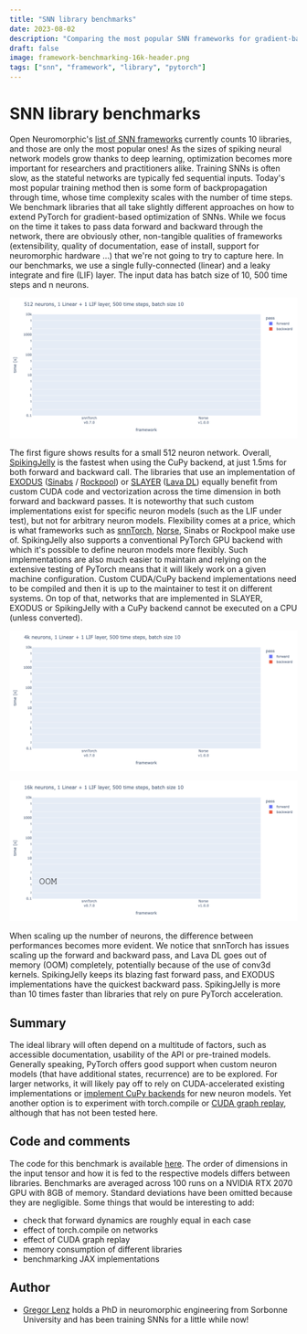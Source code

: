 ```yaml
---
title: "SNN library benchmarks"
date: 2023-08-02
description: "Comparing the most popular SNN frameworks for gradient-based optimization on top of PyTorch."
draft: false
image: framework-benchmarking-16k-header.png
tags: ["snn", "framework", "library", "pytorch"]
---
```


# SNN library benchmarks

Open Neuromorphic's [list of SNN frameworks](https://github.com/open-neuromorphic/open-neuromorphic) currently counts 10 libraries, and those are only the most popular ones! As the sizes of spiking neural network models grow thanks to deep learning, optimization becomes more important for researchers and practitioners alike. Training SNNs is often slow, as the stateful networks are typically fed sequential inputs. Today's most popular training method then is some form of backpropagation through time, whose time complexity scales with the number of time steps. We benchmark libraries that all take slightly different approaches on how to extend PyTorch for gradient-based optimization of SNNs. While we focus on the time it takes to pass data forward and backward through the network, there are obviously other, non-tangible qualities of frameworks (extensibility, quality of documentation, ease of install, support for neuromorphic hardware ...) that we're not going to try to capture here. In our benchmarks, we use a single fully-connected (linear) and a leaky integrate and fire (LIF) layer. The input data has batch size of 10, 500 time steps and n neurons. 

![Comparison of time taken for forward and backward passes in different frameworks, for 512 neurons.](framework-benchmarking-512.png)

The first figure shows results for a small 512 neuron network. Overall, [SpikingJelly](https://github.com/fangwei123456/spikingjelly) is the fastest when using the CuPy backend, at just 1.5ms for both forward and backward call. The libraries that use an implementation of [EXODUS](https://www.frontiersin.org/articles/10.3389/fnins.2023.1110444/full) ([Sinabs](https://github.com/synsense/sinabs-exodus) / [Rockpool](https://rockpool.ai/)) or [SLAYER](https://proceedings.neurips.cc/paper_files/paper/2018/hash/82f2b308c3b01637c607ce05f52a2fed-Abstract.html) ([Lava DL](https://github.com/lava-nc/lava-dl)) equally benefit from custom CUDA code and vectorization across the time dimension in both forward and backward passes. It is noteworthy that such custom implementations exist for specific neuron models (such as the LIF under test), but not for arbitrary neuron models. Flexibility comes at a price, which is what frameworks such as [snnTorch](https://github.com/jeshraghian/snntorch), [Norse](https://github.com/norse/norse), Sinabs or Rockpool make use of. SpikingJelly also supports a conventional PyTorch GPU backend with which it's possible to define neuron models more flexibly. Such implementations are also much easier to maintain and relying on the extensive testing of PyTorch means that it will likely work on a given machine configuration. Custom CUDA/CuPy backend implementations need to be compiled and then it is up to the maintainer to test it on different systems. On top of that, networks that are implemented in SLAYER, EXODUS or SpikingJelly with a CuPy backend cannot be executed on a CPU (unless converted). 

![Comparison of time taken for forward and backward passes in different frameworks, for 4k neurons.](framework-benchmarking-4k.png)

![Comparison of time taken for forward and backward passes in different frameworks, for 16k neurons.](framework-benchmarking-16k.png)

When scaling up the number of neurons, the difference between performances becomes more evident. We notice that snnTorch has issues scaling up the forward and backward pass, and Lava DL goes out of memory (OOM) completely, potentially because of the use of conv3d kernels. SpikingJelly keeps its blazing fast forward pass, and EXODUS implementations have the quickest backward pass. SpikingJelly is more than 10 times faster than libraries that rely on pure PyTorch acceleration. 

## Summary
The ideal library will often depend on a multitude of factors, such as accessible documentation, usability of the API or pre-trained models. Generally speaking, PyTorch offers good support when custom neuron models (that have additional states, recurrence) are to be explored. For larger networks, it will likely pay off to rely on CUDA-accelerated existing implementations or [implement CuPy backends](https://spikingjelly.readthedocs.io/zh_CN/latest/activation_based_en/cupy_neuron.html) for new neuron models. Yet another option is to experiment with torch.compile or [CUDA graph replay](https://pytorch.org/blog/accelerating-pytorch-with-cuda-graphs/), although that has not been tested here. 

## Code and comments
The code for this benchmark is available [here](https://github.com/open-neuromorphic/open-neuromorphic.github.io/blob/main/content/post/framework-benchmarking/data-generation.ipynb). The order of dimensions in the input tensor and how it is fed to the respective models differs between libraries. Benchmarks are averaged across 100 runs on a NVIDIA RTX 2070 GPU with 8GB of memory. Standard deviations have been omitted because they are negligible. Some things that would be interesting to add:

* check that forward dynamics are roughly equal in each case
* effect of torch.compile on networks
* effect of CUDA graph replay
* memory consumption of different libraries
* benchmarking JAX implementations

## Author
* [Gregor Lenz](https://lenzgregor.com) holds a PhD in neuromorphic engineering from Sorbonne University and has been training SNNs for a little while now!
